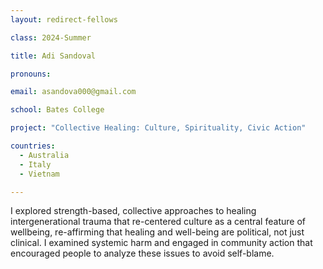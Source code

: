 ```yaml
---
layout: redirect-fellows

class: 2024-Summer

title: Adi Sandoval

pronouns: 

email: asandova000@gmail.com

school: Bates College

project: "Collective Healing: Culture, Spirituality, Civic Action"

countries:
  - Australia
  - Italy
  - Vietnam

---
```


I explored strength-based, collective approaches to healing intergenerational trauma that re-centered culture as a central feature of wellbeing, re-affirming that healing and well-being are political, not just clinical. I examined systemic harm and engaged in community action that encouraged people to analyze these issues to avoid self-blame. 
